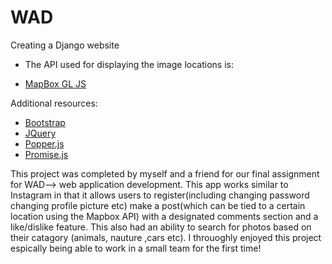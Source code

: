# WAD
Creating a Django website
- The API used for displaying the image locations is:

- [MapBox GL JS](https://www.mapbox.com/mapbox-gljs)

Additional resources:

- [Bootstrap](https://getbootstrap.com/)
- [JQuery](https://jquery.com/)
- [Popper.js](https://popper.js.org/)
- [Promise.js](https://www.promisejs.org/)

This project was completed by myself and a friend for our final assignment for WAD--> web application development.
This app works similar to Instagram in that it allows users to register(including changing password changing profile picture etc) make a post(which can be tied to a certain location using the Mapbox API) with a designated comments section and a like/dislike feature. This also had an ability to search for photos based on their catagory (animals, nauture ,cars etc). I throuoghly enjoyed this project espically being able to work in a small team for the first time!
